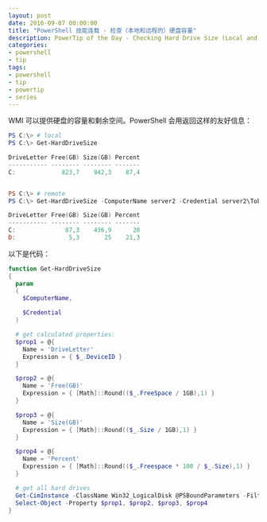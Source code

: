 ```yaml
---
layout: post
date: 2016-09-07 00:00:00
title: "PowerShell 技能连载 - 检查（本地和远程的）硬盘容量"
description: PowerTip of the Day - Checking Hard Drive Size (Local and Remote)
categories:
- powershell
- tip
tags:
- powershell
- tip
- powertip
- series
---
```

WMI 可以提供硬盘的容量和剩余空间。PowerShell 会用返回这样的友好信息：

```powershell
PS C:\> # local
PS C:\> Get-HardDriveSize

DriveLetter Free(GB) Size(GB) Percent
----------- -------- -------- -------
C:             823,7    942,3    87,4


PS C:\> # remote
PS C:\> Get-HardDriveSize -ComputerName server2 -Credential server2\Tobias

DriveLetter Free(GB) Size(GB) Percent
----------- -------- -------- -------
C:              87,3    436,9      20
D:               5,3       25    21,3
```

以下是代码：

```powershell
function Get-HardDriveSize
{
  param
  (
    $ComputerName,

    $Credential
  )

  # get calculated properties:
  $prop1 = @{
    Name = 'DriveLetter'
    Expression = { $_.DeviceID }
  }

  $prop2 = @{
    Name = 'Free(GB)'
    Expression = { [Math]::Round(($_.FreeSpace / 1GB),1) }
  }

  $prop3 = @{
    Name = 'Size(GB)'
    Expression = { [Math]::Round(($_.Size / 1GB),1) }
  }

  $prop4 = @{
    Name = 'Percent'
    Expression = { [Math]::Round(($_.Freespace * 100 / $_.Size),1) }
  }

  # get all hard drives
  Get-CimInstance -ClassName Win32_LogicalDisk @PSBoundParameters -Filter "DriveType=3" |
  Select-Object -Property $prop1, $prop2, $prop3, $prop4
}
```

<!--本文国际来源：[Checking Hard Drive Size (Local and Remote)](http://community.idera.com/powershell/powertips/b/tips/posts/checking-hard-drive-size-local-and-remote)-->
